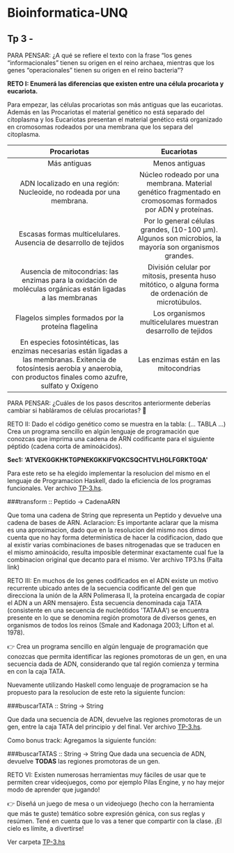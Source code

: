 # Bioinformatica-UNQ

## Tp 3 - 

PARA PENSAR: ¿A qué se refiere el texto con la frase “los genes “informacionales”
tienen su origen en el reino archaea, mientras que los genes “operacionales” tienen
su origen en el reino bacteria”?


**RETO I: Enumerá las diferencias que existen entre una célula procariota y eucariota.**

  Para empezar, las células procariotas son más antiguas que las eucariotas. Además en las Procariotas el material genético no está separado del citoplasma y los Eucariotas presentan el material genético está organizado en cromosomas rodeados por una membrana que los separa del citoplasma.
  
  | Procariotas   |      Eucariotas      |
|:----------:|:-------------:|
| Más antiguas | Menos antiguas |
| ADN localizado en una región: Nucleoide, no rodeada por una membrana.  |  Núcleo rodeado por una membrana. Material genético fragmentado en cromosomas formados por ADN y proteínas.  |
| Escasas formas multicelulares. Ausencia de desarrollo de tejidos |    Por lo general células grandes, (10-100 µm). Algunos son microbios, la mayoría son organismos grandes.   |
| Ausencia de mitocondrias: las enzimas para la oxidación de moléculas orgánicas están ligadas a las membranas | División celular por mitosis, presenta huso mitótico, o alguna forma de ordenación de microtúbulos. |
| Flagelos simples formados por la proteína flagelina | Los organismos multicelulares muestran desarrollo de tejidos |
| En especies fotosintéticas, las enzimas necesarias están ligadas a las membranas. Exitencia de fotosíntesis aerobia y anaerobia, con productos finales como azufre, sulfato y Oxígeno | Las enzimas están en las mitocondrias |


PARA PENSAR: ¿Cuáles de los pasos descritos anteriormente deberías cambiar si
habláramos de células procariotas? 🤔


RETO II: Dado el código genético como se muestra en la tabla: (... TABLA ...)
Crea un programa sencillo en algún lenguaje de programación que conozcas que
imprima una cadena de ARN codificante para el siguiente péptido (cadena corta de
aminoácidos).

**Sec1: ‘ATVEKGGKHKTGPNEKGKKIFVQKCSQCHTVLHGLFGRKTGQA'**

Para este reto se ha elegido implementar la resolucion del mismo en el lenguaje de Programacion Haskell, dado la eficiencia de los programas funcionales. Ver archivo [TP-3.hs](https://github.com/pache0015/Bioinformatica-UNQ/blob/master/TP%20-%203/tp3.hs).

###transform :: Peptido -> CadenaARN

Que toma una cadena de String que representa un Peptido y devuelve una cadena de bases de ARN.
Aclaracion: Es importante aclarar que la misma es una aproximacion, dado que en la resolucion del mismo nos dimos cuenta que no hay forma deterministica de hacer la codificacion, dado que al existir varias combinaciones de bases nitrogenadas que se traducen en el mismo  aminoácido, resulta imposible determinar exactamente cual fue la combinacion original que decanto para el mismo. Ver archivo TP3.hs (Falta link)

RETO III: En muchos de los genes codificados en el ADN existe un motivo
recurrente ubicado antes de la secuencia codificante del gen que direcciona la unión
de la ARN Polimerasa II, la proteína encargada de copiar el ADN a un ARN
mensajero. Ésta secuencia denominada caja TATA (consistente en una secuencia de
nucleótidos 'TATAAA') se encuentra presente en lo que se denomina región
promotora de diversos genes, en organismos de todos los reinos (Smale and
Kadonaga 2003; Lifton et al. 1978).



👉 Crea un programa sencillo en algún lenguaje de programación que conozcas que
permita identificar las regiones promotoras de un gen, en una secuencia dada de
ADN, considerando que tal región comienza y termina en con la caja TATA.


Nuevamente utilizando Haskell como lenguaje de programacion se ha propuesto para la resolucion de este reto la siguiente funcion:

###buscarTATA :: String -> String

Que dada una secuencia de ADN, devuelve las regiones promotoras de un gen, entre la caja TATA del principio y del final.
Ver archivo [TP-3.hs](https://github.com/pache0015/Bioinformatica-UNQ/blob/master/TP%20-%203/tp3.hs).

Como bonus track: Agregamos la siguiente función:


###buscarTATAS :: String -> String
Que dada una secuencia de ADN, devuelve **TODAS** las regiones promotoras de un gen.


RETO VI: Existen numerosas herramientas muy fáciles de usar que te permiten
crear videojuegos, como por ejemplo Pilas Engine, y no hay mejor modo de
aprender que jugando!

👉 Diseñá un juego de mesa o un videojuego (hecho con la herramienta que más te
guste) temático sobre expresión génica, con sus reglas y resúmen. Tené en cuenta
que lo vas a tener que compartir con la clase. ¡El cielo es límite, a divertirse!

Ver carpeta [TP-3.hs](https://github.com/pache0015/Bioinformatica-UNQ/tree/master/TP%20-%203/Videojuego/AminoGame
)
